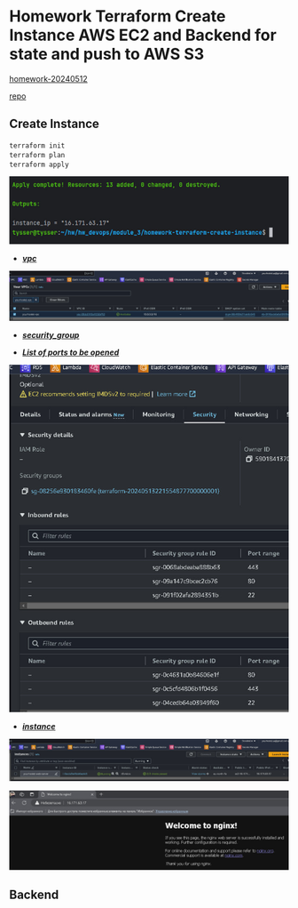 # Homework Terraform Create Instance AWS EC2 and Backend for state and push to AWS S3 
[homework-20240512](https://gitlab.com/dan-it/groups/devops2/homework/-/blob/main/homework-20240512.md?ref_type=heads)

[repo](https://github.com/yourhostel/hw_devops/blob/main/module_3/homework-terraform-create-instance/)

## Create Instance

```bash
terraform init
terraform plan
terraform apply
```

![tr (1).jpg](screenshots%2Ftr%20%281%29.jpg)

- [***vpc***](repo/modules/vpc)

![tr (2).jpg](screenshots%2Ftr%20%282%29.jpg)

- [***security_group***](repo/modules/security_group/main.tf)

- [***List of ports to be opened***](/repo/variables.tf)

![tr (3).jpg](screenshots%2Ftr%20%283%29.jpg)

- [***instance***](repo/modules/ec2/main.tf)

![tr (4).jpg](screenshots%2Ftr%20%284%29.jpg)

![tr (5).jpg](screenshots%2Ftr%20%285%29.jpg)

## Backend